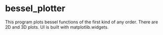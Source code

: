 # bessel_plotter
This program plots bessel functions of the first kind of any order. There are 2D and 3D plots. UI is built with matplotlib.widgets.
